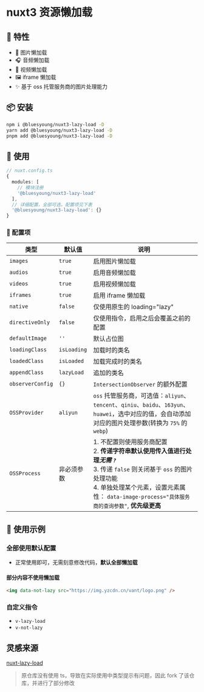 # nuxt3 资源懒加载

## 🚀 特性

- 🌠 图片懒加载
- 🎧 音频懒加载
- 📀 视频懒加载
- 🖼️ iframe 懒加载
- ✨ 基于 oss 托管服务商的图片处理能力

## 📦 安装

```bash
npm i @bluesyoung/nuxt3-lazy-load -D
yarn add @bluesyoung/nuxt3-lazy-load -D
pnpm add @bluesyoung/nuxt3-lazy-load -D
```

## 🔨 使用

```ts
// nuxt.config.ts
{
  modules: [
    // 模块注册
    '@bluesyoung/nuxt3-lazy-load'
  ],
  // 详细配置，全部可选，配置项见下表
  '@bluesyoung/nuxt3-lazy-load': {}
}
```

### 📝 配置项

类型 | 默认值 | 说明
--- | --- | ----
`images` | `true` | 启用图片懒加载
`audios` | `true` | 启用音频懒加载
`videos` | `true` | 启用视频懒加载
`iframes` | `true` | 启用 iframe 懒加载
`native` | `false` | 仅使用原生的 loading="lazy"
`directiveOnly` | `false` | 仅使用指令，启用之后会覆盖之前的配置
`defaultImage` | `''` | 默认占位图
`loadingClass` | `isLoading` | 加载时的类名
`loadedClass` | `isLoaded` | 加载完成时的类名
`appendClass` | `lazyLoad` | 追加的类名
`observerConfig` | `{}` | `IntersectionObserver` 的额外配置
`OSSProvider` | `aliyun` | `oss` 托管服务商，可选值：`aliyun`、`tencent`、`qiniu`、`baidu`、`163yun`、`huawei`，选中对应的值，会自动添加对应的图片处理参数(转换为 `75%` 的 `webp`)
`OSSProcess` | 非必须参数 | 1. 不配置则使用服务商配置 <br> 2. **传递字符串默认使用传入值进行处理*无需 `?`***<br> 3. 传递 `false` 则关闭基于 `oss` 的图片处理功能 <br> 4. 单独处理某个元素，设置元素属性： `data-image-process="具体服务商的查询参数"`, **优先级更高**

## 📝 使用示例

### 全部使用默认配置

- 正常使用即可，无需刻意修改代码，**默认全部懒加载**

#### 部分内容不使用懒加载

```html
<img data-not-lazy src="https://img.yzcdn.cn/vant/logo.png" />
```

### 自定义指令

- `v-lazy-load`
- `v-not-lazy`

## 灵感来源

[nuxt-lazy-load](https://gitlab.com/broj42/nuxt-lazy-load)

> 原仓库没有使用 ts，导致在实际使用中类型提示有问题，因此 fork 了该仓库，并进行了部分修改